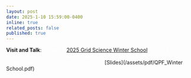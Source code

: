 ```yaml
---
layout: post
date: 2025-1-10 15:59:00-0400
inline: true
related_posts: false
published: true
---
```

**Visit and Talk**: <span style="color:white">Attended [2025 Grid Science Winter School](https://web.cvent.com/event/30a7abad-62ae-489e-917f-4c842430403e/summary) at Santa Fe and Delivered Talk on Runtime Complexity of Quantum Power Flow and Comparisons with Classical Power Flow</span> [Slides](/assets/pdf/QPF_Winter School.pdf)

